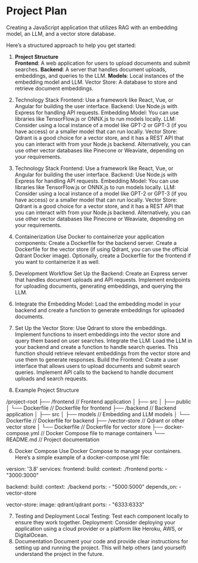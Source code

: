 # **Project Plan**

Creating a JavaScript application that utilizes RAG with an embedding model, an LLM, and a vector store database.

Here’s a structured approach to help you get started:

1. **Project Structure**  
   **Frontend**: A web application for users to upload documents and submit searches.
   **Backend**: A server that handles document uploads, embeddings, and queries to the LLM.
   **Models**: Local instances of the embedding model and LLM.
   Vector Store: A database to store and retrieve document embeddings.
2. Technology Stack
   Frontend: Use a framework like React, Vue, or Angular for building the user interface.
   Backend: Use Node.js with Express for handling API requests.
   Embedding Model: You can use libraries like TensorFlow.js or ONNX.js to run models locally.
   LLM: Consider using a local instance of a model like GPT-2 or GPT-3 (if you have access) or a smaller model that can run locally.
   Vector Store: Qdrant is a good choice for a vector store, and it has a REST API that you can interact with from your Node.js backend. Alternatively, you can use other vector databases like Pinecone or Weaviate, depending on your requirements.

3. Technology Stack
   Frontend: Use a framework like React, Vue, or Angular for building the user interface.
   Backend: Use Node.js with Express for handling API requests.
   Embedding Model: You can use libraries like TensorFlow.js or ONNX.js to run models locally.
   LLM: Consider using a local instance of a model like GPT-2 or GPT-3 (if you have access) or a smaller model that can run locally.
   Vector Store: Qdrant is a good choice for a vector store, and it has a REST API that you can interact with from your Node.js backend. Alternatively, you can use other vector databases like Pinecone or Weaviate, depending on your requirements.
4. Containerization
   Use Docker to containerize your application components:
   Create a Dockerfile for the backend server.
   Create a Dockerfile for the vector store (if using Qdrant, you can use the official Qdrant Docker image).
   Optionally, create a Dockerfile for the frontend if you want to containerize it as well.

5. Development Workflow
   Set Up the Backend:
   Create an Express server that handles document uploads and API requests.
   Implement endpoints for uploading documents, generating embeddings, and querying the LLM.
6. Integrate the Embedding Model:
   Load the embedding model in your backend and create a function to generate embeddings for uploaded documents.
7. Set Up the Vector Store:
   Use Qdrant to store the embeddings. Implement functions to insert embeddings into the vector store and query them based on user searches.
   Integrate the LLM:
   Load the LLM in your backend and create a function to handle search queries. This function should retrieve relevant embeddings from the vector store and use them to generate responses.
   Build the Frontend:
   Create a user interface that allows users to upload documents and submit search queries.
   Implement API calls to the backend to handle document uploads and search requests.

8. Example Project Structure

/project-root
├── /frontend // Frontend application
│ ├── src
│ ├── public
│ └── Dockerfile // Dockerfile for frontend
├── /backend // Backend application
│ ├── src
│ ├── models // Embedding and LLM models
│ └── Dockerfile // Dockerfile for backend
├── /vector-store // Qdrant or other vector store
│ └── Dockerfile // Dockerfile for vector store
├── docker-compose.yml // Docker Compose file to manage containers
└── README.md // Project documentation

6. Docker Compose
   Use Docker Compose to manage your containers. Here’s a simple example of a docker-compose.yml file:

version: '3.8'
services:
frontend:
build:
context: ./frontend
ports: - "3000:3000"

backend:
build:
context: ./backend
ports: - "5000:5000"
depends_on: - vector-store

vector-store:
image: qdrant/qdrant
ports: - "6333:6333"

7. Testing and Deployment
   Local Testing: Test each component locally to ensure they work together.
   Deployment: Consider deploying your application using a cloud provider or a platform like Heroku, AWS, or DigitalOcean.
8. Documentation
   Document your code and provide clear instructions for setting up and running the project. This will help others (and yourself) understand the project in the future.
